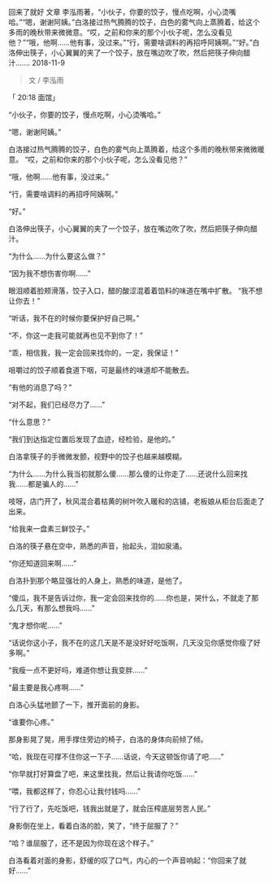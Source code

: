 回来了就好
文章
李泓雨著，“小伙子，你要的饺子，慢点吃啊，小心烫嘴哈。”“嗯，谢谢阿姨。”白洛接过热气腾腾的饺子，白色的雾气向上蒸腾着，给这个多雨的晚秋带来微微意。“哎，之前和你来的那个小伙子呢，怎么没看见他？”“哦，他啊......他有事，没过来。”“行，需要啥调料的再招呼阿姨啊。”“好。”白洛伸出筷子，小心翼翼的夹了一个饺子，放在嘴边吹了吹，然后把筷子伸向醋汁.......
2018-11-9

> 文 / 李泓雨

「 20:18 面馆」

“小伙子，你要的饺子，慢点吃啊，小心烫嘴哈。”



“嗯，谢谢阿姨。”



白洛接过热气腾腾的饺子，白色的雾气向上蒸腾着，给这个多雨的晚秋带来微微暖意。
“哎，之前和你来的那个小伙子呢，怎么没看见他？”



“哦，他啊......他有事，没过来。”



“行，需要啥调料的再招呼阿姨啊。”



“好。”



白洛伸出筷子，小心翼翼的夹了一个饺子，放在嘴边吹了吹，然后把筷子伸向醋汁。

“为什么......为什么要这么做？”



“因为我不想伤害你啊......”



 眼泪顺着脸颊滑落，饺子入口，醋的酸涩混着着馅料的味道在嘴中扩散。
“我不想让你去！”



“听话，我不在的时候你要保护好自己啊。”



“不，你这一走我可能就再也见不到你了！”



“乖，相信我，我一定会回来找你的，一定，我保证！”



咀嚼过的饺子顺着食道下咽，可是最终的味道却不能散去。

“有他的消息了吗？”

“对不起，我们已经尽力了......”



“什么意思？”



“我们到达指定位置后发现了血迹，经检验，是他的。”



白洛拿筷子的手微微发颤，视野中的饺子也越来越模糊。

“为什么......为什么我当初就那么傻......那么傻的让你走了......还说什么回来找我......都是骗人的......”



吱呀，店门开了，秋风混合着枯黄的树叶吹入暖和的店铺，老板娘从柜台后面走了出来。

“给我来一盘素三鲜饺子。”



白洛的筷子悬在空中，熟悉的声音，抬起头，泪如泉涌。

“你还知道回来啊......”



白洛扑到那个略显强壮的人身上，熟悉的味道，是他了。

“傻瓜，我不是告诉过你，我一定会回来找你的......你也是，哭什么，不就走了那么几天，有那么想我吗......”



“鬼才想你呢......”



“话说你这小子，我不在的这几天是不是没好好吃饭啊，几天没见你感觉你瘦了好多啊。”



“我瘦一点不更好吗，难道你想让我变胖......”



“最主要是我心疼啊......”



白洛心头猛地颤了一下，推开面前的身影。

“谁要你心疼。”



那身影晃了晃，用手撑住旁边的椅子，白洛的身体向前倾了倾。

“哈，我现在可撑不住你这一下子......话说，今天这顿饭你请了吧......”



“你早就打好算盘了吧，来这里找我，然后让我请你吃饭......”



“喂，我都这样了，你忍心让我付钱吗......”



“行了行了，先吃饭吧，钱我出就是了，就会压榨底层劳苦人民。”



身影倒在坐上，看着白洛的脸，笑了，“终于屈服了？”

“哈？谁屈服了，还不是因为你现在这个样子。”



白洛看着对面的身影，舒缓的叹了口气，内心的一个声音响起：“你回来了就好......”